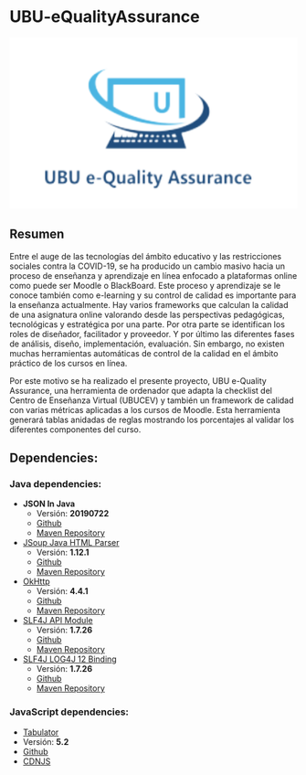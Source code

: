 # UBU-eQualityAssurance
<p align="center"><img height="300" src="src/main/resources/img/logo_min.png" />

 ## Resumen

Entre el auge de las tecnologías del ámbito educativo y las restricciones sociales contra la COVID-19, se ha producido un cambio
masivo hacia un proceso de enseñanza y aprendizaje en línea enfocado a plataformas online como puede ser Moodle o BlackBoard.
Este proceso y aprendizaje se le conoce también como e-learning y su control de calidad es importante para la enseñanza actualmente.
Hay varios frameworks que calculan la calidad de una asignatura online valorando desde las perspectivas pedagógicas, tecnológicas y estratégica por una parte. Por otra parte se identifican los roles de diseñador, facilitador y proveedor. Y por último las diferentes fases de análisis, diseño, implementación, evaluación. Sin embargo, no existen muchas herramientas automáticas de control de la calidad
en el ámbito práctico de los cursos en línea.

Por este motivo se ha realizado el presente proyecto, UBU e-Quality Assurance, una herramienta de ordenador que adapta la checklist del Centro de Enseñanza Virtual (UBUCEV) y también un framework de calidad con varias métricas aplicadas a los cursos de Moodle. Esta herramienta generará tablas anidadas de reglas mostrando los porcentajes al validar los diferentes componentes del curso.

## Dependencies:

### Java dependencies:

* **JSON In Java**
  * Versión: **20190722**
  * [Github](https://github.com/stleary/JSON-java)
  * [Maven Repository](https://mvnrepository.com/artifact/org.json/json)
* [JSoup Java HTML Parser](https://jsoup.org/)
  * Versión: **1.12.1**
  * [Github](https://github.com/jhy/jsoup)
  * [Maven Repository](https://mvnrepository.com/artifact/org.jsoup/jsoup/1.11.3)
* [OkHttp](https://square.github.io/okhttp/)
  * Versión: **4.4.1**
  * [Github](https://github.com/square/okhttp/)
  * [Maven Repository](https://mvnrepository.com/artifact/com.squareup.okhttp3/okhttp)
* [SLF4J API Module](https://www.slf4j.org/)
  * Versión: **1.7.26**
  * [Github](https://github.com/qos-ch/slf4j)
  * [Maven Repository](https://mvnrepository.com/artifact/org.slf4j/slf4j-api)
* [SLF4J LOG4J 12 Binding](https://www.slf4j.org/)
  * Versión: **1.7.26**
  * [Github](https://github.com/qos-ch/slf4j/tree/master/slf4j-log4j12)
  * [Maven Repository](https://mvnrepository.com/artifact/org.slf4j/slf4j-log4j12)
 ### JavaScript dependencies:
 * [Tabulator](http://tabulator.info/)
  * Versión: **5.2**
  * [Github](https://github.com/olifolkerd/tabulator)
  * [CDNJS](https://cdnjs.com/libraries/tabulator)
